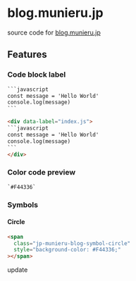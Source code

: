 # blog.munieru.jp

source code for [blog.munieru.jp](https://blog.munieru.jp/)

## Features

### Code block label

````html
```javascript
const message = 'Hello World'
console.log(message)
```
````

````html
<div data-label="index.js">
```javascript
const message = 'Hello World'
console.log(message)
```
</div>
````

### Color code preview

```html
`#F44336`
```

### Symbols

#### Circle

```html
<span
  class="jp-munieru-blog-symbol-circle"
  style="background-color: #F44336;"
></span>
```

update
